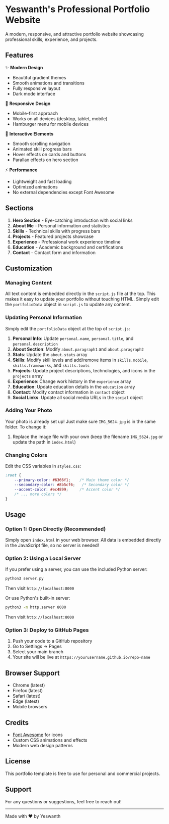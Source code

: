 # Yeswanth's Professional Portfolio Website

A modern, responsive, and attractive portfolio website showcasing professional skills, experience, and projects.

## Features

✨ **Modern Design**
- Beautiful gradient themes
- Smooth animations and transitions
- Fully responsive layout
- Dark mode interface

📱 **Responsive Design**
- Mobile-first approach
- Works on all devices (desktop, tablet, mobile)
- Hamburger menu for mobile devices

🎨 **Interactive Elements**
- Smooth scrolling navigation
- Animated skill progress bars
- Hover effects on cards and buttons
- Parallax effects on hero section

⚡ **Performance**
- Lightweight and fast loading
- Optimized animations
- No external dependencies except Font Awesome

## Sections

1. **Hero Section** - Eye-catching introduction with social links
2. **About Me** - Personal information and statistics
3. **Skills** - Technical skills with progress bars
4. **Projects** - Featured projects showcase
5. **Experience** - Professional work experience timeline
6. **Education** - Academic background and certifications
7. **Contact** - Contact form and information

## Customization

### Managing Content

All text content is embedded directly in the `script.js` file at the top. This makes it easy to update your portfolio without touching HTML. Simply edit the `portfolioData` object in `script.js` to update any content.

### Updating Personal Information

Simply edit the `portfolioData` object at the top of `script.js`:

1. **Personal Info**: Update `personal.name`, `personal.title`, and `personal.description`
2. **About Section**: Modify `about.paragraph1` and `about.paragraph2`
3. **Stats**: Update the `about.stats` array
4. **Skills**: Modify skill levels and add/remove items in `skills.mobile`, `skills.frameworks`, and `skills.tools`
5. **Projects**: Update project descriptions, technologies, and icons in the `projects` array
6. **Experience**: Change work history in the `experience` array
7. **Education**: Update education details in the `education` array
8. **Contact**: Modify contact information in `contact` object
9. **Social Links**: Update all social media URLs in the `social` object

### Adding Your Photo

Your photo is already set up! Just make sure `IMG_5624.jpg` is in the same folder. To change it:

1. Replace the image file with your own (keep the filename `IMG_5624.jpg` or update the path in `index.html`)

### Changing Colors

Edit the CSS variables in `styles.css`:

```css
:root {
    --primary-color: #6366f1;    /* Main theme color */
    --secondary-color: #8b5cf6;   /* Secondary color */
    --accent-color: #ec4899;     /* Accent color */
    /* ... more colors */
}
```

## Usage

### Option 1: Open Directly (Recommended)
Simply open `index.html` in your web browser. All data is embedded directly in the JavaScript file, so no server is needed!

### Option 2: Using a Local Server

If you prefer using a server, you can use the included Python server:

```bash
python3 server.py
```

Then visit `http://localhost:8000`

Or use Python's built-in server:

```bash
python3 -m http.server 8000
```

Then visit `http://localhost:8000`

### Option 3: Deploy to GitHub Pages

1. Push your code to a GitHub repository
2. Go to Settings → Pages
3. Select your main branch
4. Your site will be live at `https://yourusername.github.io/repo-name`

## Browser Support

- Chrome (latest)
- Firefox (latest)
- Safari (latest)
- Edge (latest)
- Mobile browsers

## Credits

- [Font Awesome](https://fontawesome.com) for icons
- Custom CSS animations and effects
- Modern web design patterns

## License

This portfolio template is free to use for personal and commercial projects.

## Support

For any questions or suggestions, feel free to reach out!

---

Made with ❤️ by Yeswanth

